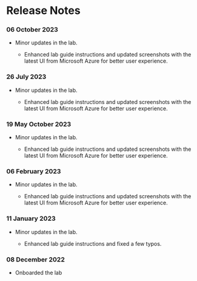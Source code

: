 # Release Notes

### 06 October 2023

 - Minor updates in the lab.
   
   - Enhanced lab guide instructions and updated screenshots with the latest UI from Microsoft Azure for better user experience.

### 26 July 2023

 - Minor updates in the lab.
   
   - Enhanced lab guide instructions and updated screenshots with the latest UI from Microsoft Azure for better user experience.
     
### 19 May October 2023

 - Minor updates in the lab.
   
   - Enhanced lab guide instructions and updated screenshots with the latest UI from Microsoft Azure for better user experience.

### 06 February 2023

 - Minor updates in the lab.
   
   - Enhanced lab guide instructions and updated screenshots with the latest UI from Microsoft Azure for better user experience.

### 11 January 2023

 - Minor updates in the lab.
   
   - Enhanced lab guide instructions and fixed a few typos.

### 08 December 2022

 - Onboarded the lab
